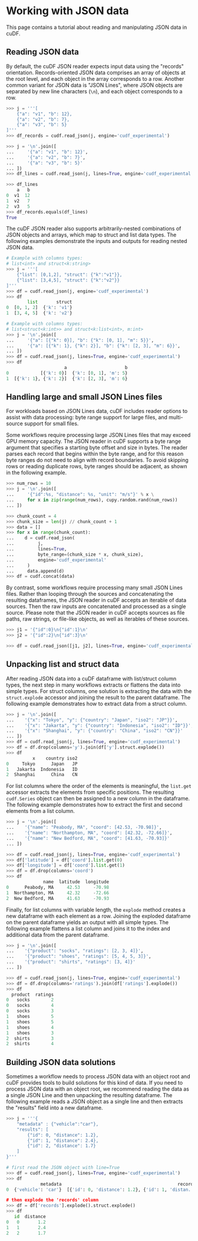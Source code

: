 # Working with JSON data

This page contains a tutorial about reading and manipulating JSON data in cuDF.

## Reading JSON data

By default, the cuDF JSON reader expects input data using the
"records" orientation. Records-oriented JSON data comprises
an array of objects at the root level, and each object in the
array corresponds to a row. Another common variant
for JSON data is "JSON Lines", where JSON objects are separated
by new line characters (`\n`), and each object corresponds to a
row.

```python
>>> j = '''[
    {"a": "v1", "b": 12},
    {"a": "v2", "b": 7},
    {"a": "v3", "b": 5}
]'''
>>> df_records = cudf.read_json(j, engine='cudf_experimental')

>>> j = '\n'.join([
...     '{"a": "v1", "b": 12}',
...     '{"a": "v2", "b": 7}',
...     '{"a": "v3", "b": 5}'
... ])
>>> df_lines = cudf.read_json(j, lines=True, engine='cudf_experimental')

>>> df_lines
    a   b
0  v1  12
1  v2   7
2  v3   5
>>> df_records.equals(df_lines)
True
```

The cuDF JSON reader also supports arbitrarily-nested combinations
of JSON objects and arrays, which map to struct and list data types.
The following examples demonstrate the inputs and outputs for
reading nested JSON data.

```python
# Example with columns types:
# list<int> and struct<k:string>
>>> j = '''[
    {"list": [0,1,2], "struct": {"k":"v1"}},
    {"list": [3,4,5], "struct": {"k":"v2"}}
]'''
>>> df = cudf.read_json(j, engine='cudf_experimental')
>>> df
        list       struct
0  [0, 1, 2]  {'k': 'v1'}
1  [3, 4, 5]  {'k': 'v2'}

# Example with columns types:
# list<struct<k:int>> and struct<k:list<int>, m:int>
>>> j = '\n'.join([
...     '{"a": [{"k": 0}], "b": {"k": [0, 1], "m": 5}}',
...     '{"a": [{"k": 1}, {"k": 2}], "b": {"k": [2, 3], "m": 6}}',
... ])
>>> df = cudf.read_json(j, lines=True, engine='cudf_experimental')
>>> df
                      a                      b
0            [{'k': 0}]  {'k': [0, 1], 'm': 5}
1  [{'k': 1}, {'k': 2}]  {'k': [2, 3], 'm': 6}
```

## Handling large and small JSON Lines files

For workloads based on JSON Lines data, cuDF includes reader options
to assist with data processing: byte range support for large files,
and multi-source support for small files.

Some workflows require processing large JSON Lines files that may
exceed GPU memory capacity. The JSON reader in cuDF supports a byte
range argument that specifies a starting byte offset and size in bytes.
The reader parses each record that begins within the byte range,
and for this reason byte ranges do not need to align with record
boundaries. To avoid skipping rows or reading duplicate rows, byte ranges
should be adjacent, as shown in the following example.

```python
>>> num_rows = 10
>>> j = '\n'.join([
...     '{"id":%s, "distance": %s, "unit": "m/s"}' % x \
...     for x in zip(range(num_rows), cupy.random.rand(num_rows))
... ])

>>> chunk_count = 4
>>> chunk_size = len(j) // chunk_count + 1
>>> data = []
>>> for x in range(chunk_count):
...    d = cudf.read_json(
...         j,
...         lines=True,
...         byte_range=(chunk_size * x, chunk_size),
...         engine='cudf_experimental'
...     )
...     data.append(d)
>>> df = cudf.concat(data)
```

By contrast, some workflows require processing many small JSON
Lines files. Rather than looping through the sources and
concatenating the resulting dataframes, the JSON reader in
cuDF accepts an iterable of data sources. Then the raw inputs
are concatenated and processed as a single source. Please
note that the JSON reader in cuDF accepts sources as file paths,
raw strings, or file-like objects, as well as iterables of these sources.

```python
>>> j1 = '{"id":0}\n{"id":1}\n'
>>> j2 = '{"id":2}\n{"id":3}\n'

>>> df = cudf.read_json([j1, j2], lines=True, engine='cudf_experimental')
```

## Unpacking list and struct data

After reading JSON data into a cuDF dataframe with list/struct
column types, the next step in many workflows extracts or
flattens the data into simple types. For struct columns, one
solution is extracting the data with the `struct.explode`
accessor and joining the result to the parent dataframe. The
following example demonstrates how to extract data from a struct column.

```python
>>> j = '\n'.join([
...    '{"x": "Tokyo", "y": {"country": "Japan", "iso2": "JP"}}',
...    '{"x": "Jakarta", "y": {"country": "Indonesia", "iso2": "ID"}}',
...    '{"x": "Shanghai", "y": {"country": "China", "iso2": "CN"}}'
... ])
>>> df = cudf.read_json(j, lines=True, engine='cudf_experimental')
>>> df = df.drop(columns='y').join(df['y'].struct.explode())
>>> df
          x    country iso2
0     Tokyo      Japan   JP
1   Jakarta  Indonesia   ID
2  Shanghai      China   CN
```

For list columns where the order of the elements is meaningful,
the `list.get` accessor extracts the elements from specific
positions. The resulting `cudf.Series` object can then be assigned
to a new column in the dataframe. The following example
demonstrates how to extract the first and second elements from a
list column.

```python
>>> j = '\n'.join([
...    '{"name": "Peabody, MA", "coord": [42.53, -70.98]}',
...    '{"name": "Northampton, MA", "coord": [42.32, -72.66]}',
...    '{"name": "New Bedford, MA", "coord": [41.63, -70.93]}'
... ])

>>> df = cudf.read_json(j, lines=True, engine='cudf_experimental')
>>> df['latitude'] = df['coord'].list.get(0)
>>> df['longitude'] = df['coord'].list.get(1)
>>> df = df.drop(columns='coord')
>>> df
              name  latitude  longitude
0      Peabody, MA     42.53     -70.98
1  Northampton, MA     42.32     -72.66
2  New Bedford, MA     41.63     -70.93
```

Finally, for list columns with variable length, the `explode`
method creates a new dataframe with each element as a row.
Joining the exploded dataframe on the parent dataframe yields
an output with all simple types. The following example flattens
a list column and joins it to the index and additional data from
the parent dataframe.

```python
>>> j = '\n'.join([
...    '{"product": "socks", "ratings": [2, 3, 4]}',
...    '{"product": "shoes", "ratings": [5, 4, 5, 3]}',
...    '{"product": "shirts", "ratings": [3, 4]}'
... ])

>>> df = cudf.read_json(j, lines=True, engine='cudf_experimental')
>>> df = df.drop(columns='ratings').join(df['ratings'].explode())
>>> df
  product  ratings
0   socks        2
0   socks        4
0   socks        3
1   shoes        5
1   shoes        5
1   shoes        4
1   shoes        3
2  shirts        3
2  shirts        4
```

## Building JSON data solutions

Sometimes a workflow needs to process JSON data with an object
root and cuDF provides tools to build solutions for this kind
of data. If you need to process JSON data with an object root,
we recommend reading the data as a single JSON Line and then
unpacking the resulting dataframe. The following example
reads a JSON object as a single line and then extracts the
"results" field into a new dataframe.

```python
>>> j = '''{
    "metadata" : {"vehicle":"car"},
    "results": [
        {"id": 0, "distance": 1.2},
        {"id": 1, "distance": 2.4},
        {"id": 2, "distance": 1.7}
    ]
}'''

# first read the JSON object with line=True
>>> df = cudf.read_json(j, lines=True, engine='cudf_experimental')
>>> df
             metadata                                            records
0  {'vehicle': 'car'}  [{'id': 0, 'distance': 1.2}, {'id': 1, 'distan...

# then explode the 'records' column
>>> df = df['records'].explode().struct.explode()
>>> df
   id  distance
0   0       1.2
1   1       2.4
2   2       1.7
```
